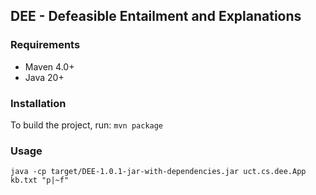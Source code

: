 ## DEE - Defeasible Entailment and Explanations

### Requirements
- Maven 4.0+
- Java 20+

### Installation
To build the project, run:
```mvn package```

### Usage
```java -cp target/DEE-1.0.1-jar-with-dependencies.jar uct.cs.dee.App kb.txt "p|~f"```